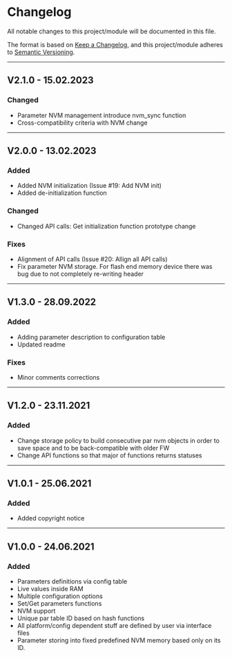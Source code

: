 # Changelog
All notable changes to this project/module will be documented in this file.

The format is based on [Keep a Changelog](https://keepachangelog.com/en/1.0.0/),
and this project/module adheres to [Semantic Versioning](https://semver.org/spec/v2.0.0.html).

---
## V2.1.0 - 15.02.2023

### Changed
 - Parameter NVM management introduce nvm_sync function
 - Cross-compatibility criteria with NVM change 


---
## V2.0.0 - 13.02.2023
### Added
 - Added NVM initialization (Issue #19: Add NVM init)
 - Added de-initialization function

### Changed
 - Changed API calls: Get initialization function prototype change

### Fixes
 - Alignment of API calls (Issue #20: Allign all API calls)
 - Fix parameter NVM storage. For flash end memory device there was bug due to not completely re-writing header

---
## V1.3.0 - 28.09.2022
### Added
 - Adding parameter description to configuration table
 - Updated readme

### Fixes
 - Minor comments corrections

---
## V1.2.0 - 23.11.2021
### Added
 - Change storage policy to build consecutive par nvm objects in order to save space and to be back-compatible with older FW
 - Change API functions so that major of functions returns statuses

---
## V1.0.1 - 25.06.2021
### Added
- Added copyright notice

---
## V1.0.0 - 24.06.2021
### Added
- Parameters definitions via config table
- Live values inside RAM 
- Multiple configuration options
- Set/Get parameters functions
- NVM support
- Unique par table ID based on hash functions
- All platform/config dependent stuff are defined by user via interface files
- Parameter storing into fixed predefined NVM memory based only on its ID. 

